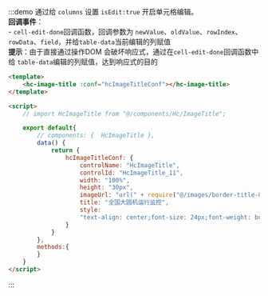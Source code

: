 
:::demo 通过给 `columns` 设置 `isEdit:true` 开启单元格编辑。<br> **回调事件**： <br> - `cell-edit-done`回调函数，回调参数为 `newValue`、`oldValue`、`rowIndex`、`rowData`、`field`，并给`table-data`当前编辑的列赋值 <br> **提示**：由于直接通过操作DOM 会破坏响应式，通过在`cell-edit-done`回调函数中给 `table-data`编辑的列赋值，达到响应式的目的

```html
<template>    
    <hc-image-title :conf="hcImageTitleConf"></hc-image-title>    
</template>

<script>
    // import HcImageTitle from "@/components/Hc/ImageTitle";

    export default{
        // components: {  HcImageTitle },
        data() {
            return {
                hcImageTitleConf: {
                    controlName: "HcImageTitle",
                    controlId: "HcImageTitle_11",
                    width: "100%",
                    height: "30px",
                    imageUrl: "url(" + require("@/images/border-title-01.png") + ")",
                    title: "全国大圆机运行监控",
                    style:
                    "text-align: center;font-size: 24px;font-weight: bold;color: #32d3eb;"
                }
            }
        },
        methods:{
        }
    }
</script>
```
:::

